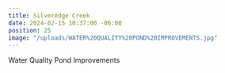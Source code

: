 ```yaml
---
title: Silveredge Creek
date: 2024-02-15 10:37:00 -06:00
position: 25
image: "/uploads/WATER%20QUALITY%20POND%20IMPROVEMENTS.jpg"
---
```


Water Quality Pond Improvements